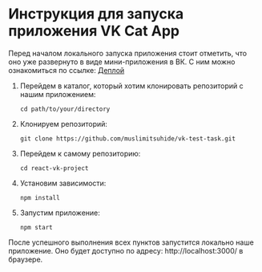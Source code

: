 # Инструкция для запуска приложения VK Cat App

Перед началом локального запуска приложения стоит отметить, что оно уже развернуто в виде мини-приложения в ВК. С ним можно ознакомиться по ссылке: [Деплой](https://vk.com/app51878677)

1. Перейдем в каталог, который хотим клонировать репозиторий с нашим приложением: 

    ```cd path/to/your/directory```

2. Клонируем репозиторий:

    ```git clone https://github.com/muslimitsuhide/vk-test-task.git```

3. Перейдем к самому репозиторию:

    ```cd react-vk-project```

4. Установим зависимости:

    ```npm install```

5. Запустим приложение:

    ```npm start```

После успешного выполнения всех пунктов запустится локально наше приложение. Оно будет доступно по адресу: http://localhost:3000/ в браузере.